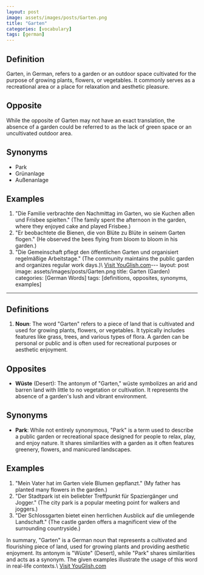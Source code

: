 ```yaml
---
layout: post
image: assets/images/posts/Garten.png
title: "Garten"
categories: [vocabulary]
tags: [german]
---
```


## Definition
Garten, in German, refers to a garden or an outdoor space cultivated for the purpose of growing plants, flowers, or vegetables. It commonly serves as a recreational area or a place for relaxation and aesthetic pleasure. 

## Opposite
While the opposite of Garten may not have an exact translation, the absence of a garden could be referred to as the lack of green space or an uncultivated outdoor area.

## Synonyms
- Park
- Grünanlage
- Außenanlage

## Examples
1. "Die Familie verbrachte den Nachmittag im Garten, wo sie Kuchen aßen und Frisbee spielten." (The family spent the afternoon in the garden, where they enjoyed cake and played Frisbee.)
2. "Er beobachtete die Bienen, die von Blüte zu Blüte in seinem Garten flogen." (He observed the bees flying from bloom to bloom in his garden.)
3. "Die Gemeinschaft pflegt den öffentlichen Garten und organisiert regelmäßige Arbeitstage." (The community maintains the public garden and organizes regular work days.)\ <a id="yg-widget-0" class="youglish-widget" data-query="Garten" data-lang="german" data-components="8412" data-auto-start="0" data-bkg-color="theme_light" data-title="How%20to%20pronounce%20Garten%20in%20German"  rel="nofollow" href="https://youglish.com">Visit YouGlish.com</a><script async src="https://youglish.com/public/emb/widget.js" charset="utf-8"></script>---
layout: post
image: assets/images/posts/Garten.png
title: Garten (Garden)
categories: [German Words]
tags: [definitions, opposites, synonyms, examples]
---

## Definitions
1. **Noun**: The word "Garten" refers to a piece of land that is cultivated and used for growing plants, flowers, or vegetables. It typically includes features like grass, trees, and various types of flora. A garden can be personal or public and is often used for recreational purposes or aesthetic enjoyment. 

## Opposites
- **Wüste** (Desert): The antonym of "Garten," wüste symbolizes an arid and barren land with little to no vegetation or cultivation. It represents the absence of a garden's lush and vibrant environment.

## Synonyms
- **Park**: While not entirely synonymous, "Park" is a term used to describe a public garden or recreational space designed for people to relax, play, and enjoy nature. It shares similarities with a garden as it often features greenery, flowers, and manicured landscapes.

## Examples
1. "Mein Vater hat im Garten viele Blumen gepflanzt." (My father has planted many flowers in the garden.)
2. "Der Stadtpark ist ein beliebter Treffpunkt für Spaziergänger und Jogger." (The city park is a popular meeting point for walkers and joggers.)
3. "Der Schlossgarten bietet einen herrlichen Ausblick auf die umliegende Landschaft." (The castle garden offers a magnificent view of the surrounding countryside.)

In summary, "Garten" is a German noun that represents a cultivated and flourishing piece of land, used for growing plants and providing aesthetic enjoyment. Its antonym is "Wüste" (Desert), while "Park" shares similarities and acts as a synonym. The given examples illustrate the usage of this word in real-life contexts.\ <a id="yg-widget-0" class="youglish-widget" data-query="Garten" data-lang="german" data-components="8412" data-auto-start="0" data-bkg-color="theme_light" data-title="How%20to%20pronounce%20Garten%20in%20German"  rel="nofollow" href="https://youglish.com">Visit YouGlish.com</a><script async src="https://youglish.com/public/emb/widget.js" charset="utf-8"></script>